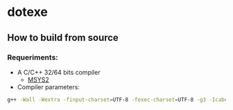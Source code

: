 # dotexe

## How to build from source
### Requeriments:
- A C/C++ 32/64 bits compiler
  - [MSYS2](https://www.msys2.org/)
- Compiler parameters:
```sh
g++ -Wall -Wextra -finput-charset=UTF-8 -fexec-charset=UTF-8 -g3 -Icabecalhos main.cpp funcoes/entra_programa.cpp funcoes/gravar_jogo.cpp funcoes/excluir_jogo.cpp funcoes/buscar_jogo.cpp funcoes/id_manager.cpp funcoes/atualizar_jogo.cpp funcoes/FilaDeProcessamento.cpp funcoes/relatorio_jogo.cpp -o output/main.exe
```